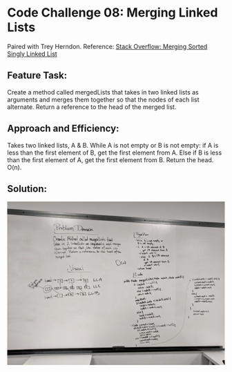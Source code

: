# Code Challenge 08: Merging Linked Lists

Paired with Trey Herndon. 
Reference: <a href="https://stackoverflow.com/questions/10707352/interview-merging-two-sorted-singly-linked-list">Stack Overflow: Merging Sorted Singly Linked List</a>

## Feature Task:

Create a method called mergedLists that takes in two linked lists as arguments and merges them together so that the nodes of each list alternate. Return a reference to the head of the merged list. 

## Approach and Efficiency:

Takes two linked lists, A & B. While A is not empty or B is not empty: if A is less than the first element of B, get the first element from A. Else if B is less than the first element of A, get the first element from B. Return the head. O(n). 

## Solution:
<img src="assets/ll_merge.jpg">  